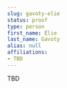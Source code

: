 ```yaml
---
slug: gavoty-elie
status: proof
type: person
first_name: Élie
last_name: Gavoty
alias: null
affiliations:
- TBD
---
```


TBD

